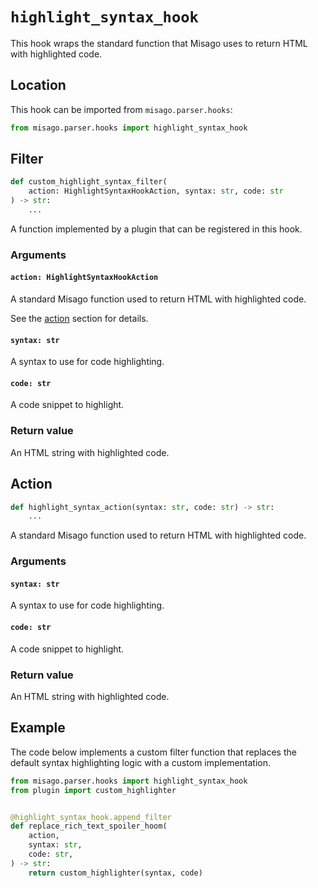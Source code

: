 # `highlight_syntax_hook`

This hook wraps the standard function that Misago uses to return HTML with highlighted code.


## Location

This hook can be imported from `misago.parser.hooks`:

```python
from misago.parser.hooks import highlight_syntax_hook
```


## Filter

```python
def custom_highlight_syntax_filter(
    action: HighlightSyntaxHookAction, syntax: str, code: str
) -> str:
    ...
```

A function implemented by a plugin that can be registered in this hook.


### Arguments

#### `action: HighlightSyntaxHookAction`

A standard Misago function used to return HTML with highlighted code.

See the [action](#action) section for details.


#### `syntax: str`

A syntax to use for code highlighting.


#### `code: str`

A code snippet to highlight.


### Return value

An HTML string with highlighted code.


## Action

```python
def highlight_syntax_action(syntax: str, code: str) -> str:
    ...
```

A standard Misago function used to return HTML with highlighted code.


### Arguments

#### `syntax: str`

A syntax to use for code highlighting.


#### `code: str`

A code snippet to highlight.


### Return value

An HTML string with highlighted code.


## Example

The code below implements a custom filter function that replaces the default syntax highlighting logic with a custom implementation.

```python
from misago.parser.hooks import highlight_syntax_hook
from plugin import custom_highlighter


@highlight_syntax_hook.append_filter
def replace_rich_text_spoiler_hoom(
    action,
    syntax: str,
    code: str,
) -> str:
    return custom_highlighter(syntax, code)
```